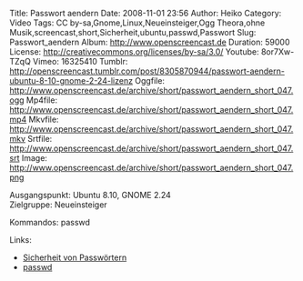 Title: Passwort aendern
Date: 2008-11-01 23:56
Author: Heiko
Category: Video
Tags: CC by-sa,Gnome,Linux,Neueinsteiger,Ogg Theora,ohne Musik,screencast,short,Sicherheit,ubuntu,passwd,Passwort
Slug: Passwort_aendern
Album: http://www.openscreencast.de
Duration: 59000
License: http://creativecommons.org/licenses/by-sa/3.0/
Youtube: 8or7Xw-TZqQ
Vimeo: 16325410
Tumblr: http://openscreencast.tumblr.com/post/8305870944/passwort-aendern-ubuntu-8-10-gnome-2-24-lizenz
Oggfile: http://www.openscreencast.de/archive/short/passwort_aendern_short_047.ogg
Mp4file: http://www.openscreencast.de/archive/short/passwort_aendern_short_047.mp4
Mkvfile: http://www.openscreencast.de/archive/short/passwort_aendern_short_047.mkv
Srtfile: http://www.openscreencast.de/archive/short/passwort_aendern_short_047.srt
Image: http://www.openscreencast.de/archive/short/passwort_aendern_short_047.png

Ausgangspunkt: Ubuntu 8.10, GNOME 2.24  
Zielgruppe: Neueinsteiger  

Kommandos: passwd

Links:

  * [Sicherheit von Passwörtern](http://www.selflinux.org/selflinux/html/passwoerter.html)
  * [passwd](http://www.linux-praxis.de/lpic1/manpages/passwd.html)

